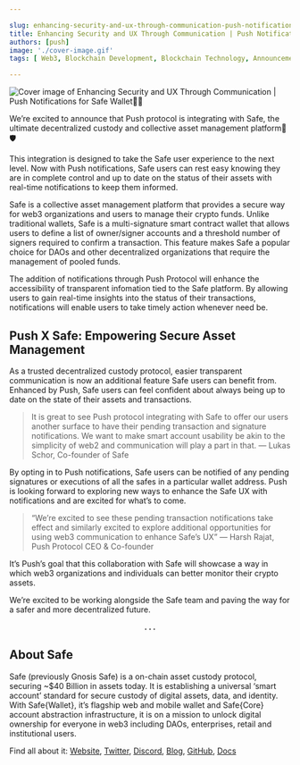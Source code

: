 ```yaml
---

slug: enhancing-security-and-ux-through-communication-push-notifications-for-safe-wallet
title: Enhancing Security and UX Through Communication | Push Notifications for Safe Wallet💜💚
authors: [push]
image: './cover-image.gif'
tags: [ Web3, Blockchain Development, Blockchain Technology, Announcements]

---
```


![Cover image of Enhancing Security and UX Through Communication | Push Notifications for Safe Wallet💜💚](./cover-image.gif)

We’re excited to announce that Push protocol is integrating with Safe, the ultimate decentralized custody and collective asset management platform🎉🛡️

<!--truncate-->

This integration is designed to take the Safe user experience to the next level. Now with Push notifications, Safe users can rest easy knowing they are in complete control and up to date on the status of their assets with real-time notifications to keep them informed.

Safe is a collective asset management platform that provides a secure way for web3 organizations and users to manage their crypto funds. Unlike traditional wallets, Safe is a multi-signature smart contract wallet that allows users to define a list of owner/signer accounts and a threshold number of signers required to confirm a transaction. This feature makes Safe a popular choice for DAOs and other decentralized organizations that require the management of pooled funds.

The addition of notifications through Push Protocol will enhance the accessibility of transparent infomation tied to the Safe platform. By allowing users to gain real-time insights into the status of their transactions, notifications will enable users to take timely action whenever need be.

## Push X Safe: Empowering Secure Asset Management

As a trusted decentralized custody protocol, easier transparent communication is now an additional feature Safe users can benefit from. Enhanced by Push, Safe users can feel confident about always being up to date on the state of their assets and transactions.

<blockquote>It is great to see Push protocol integrating with Safe to offer our users another surface to have their pending transaction and signature notifications. We want to make smart account usability be akin to the simplicity of web2 and communication will play a part in that. — Lukas Schor, Co-founder of Safe</blockquote>

By opting in to Push notifications, Safe users can be notified of any pending signatures or executions of all the safes in a particular wallet address. Push is looking forward to exploring new ways to enhance the Safe UX with notifications and are excited for what’s to come.

<blockquote>“We’re excited to see these pending transaction notifications take effect and similarly excited to explore additional opportunities for using web3 communication to enhance Safe’s UX” — Harsh Rajat, Push Protocol CEO & Co-founder</blockquote>

It’s Push’s goal that this collaboration with Safe will showcase a way in which web3 organizations and individuals can better monitor their crypto assets.

We’re excited to be working alongside the Safe team and paving the way for a safer and more decentralized future.

<center><b>.   .   .</b></center>

## About Safe

Safe (previously Gnosis Safe) is a on-chain asset custody protocol, securing ~$40 Billion in assets today. It is establishing a universal ‘smart account’ standard for secure custody of digital assets, data, and identity. With Safe{Wallet}, it’s flagship web and mobile wallet and Safe{Core} account abstraction infrastructure, it is on a mission to unlock digital ownership for everyone in web3 including DAOs, enterprises, retail and institutional users.

Find all about it: [Website](https://safe.global/), [Twitter](https://twitter.com/safe), [Discord](https://discord.com/invite/nrQVY2566v), [Blog](https://safe.mirror.xyz/), [GitHub](https://github.com/safe-global), [Docs](https://docs.safe.global/)

